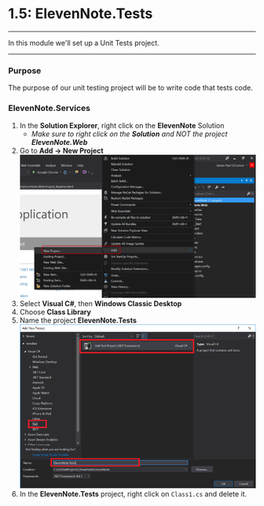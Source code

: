 # 1.5: ElevenNote.Tests
---
In this module we'll set up a Unit Tests project.

<hr />

### Purpose
The purpose of our unit testing project will be to write code that tests code. 

### ElevenNote.Services
1. In the **Solution Explorer**, right click on the **ElevenNote** Solution
   - *Make sure to right click on the **Solution** and NOT the project **ElevenNote.Web***
2. Go to **Add -> New Project**
![Add Project](../assets/1.2-A.png)
3. Select **Visual C#**, then **Windows Classic Desktop**
4. Choose **Class Library**
5. Name the project **ElevenNote.Tests**
![Class Library](../assets/1.5-tests.png)
6. In the **ElevenNote.Tests** project, right click on `Class1.cs` and delete it.
